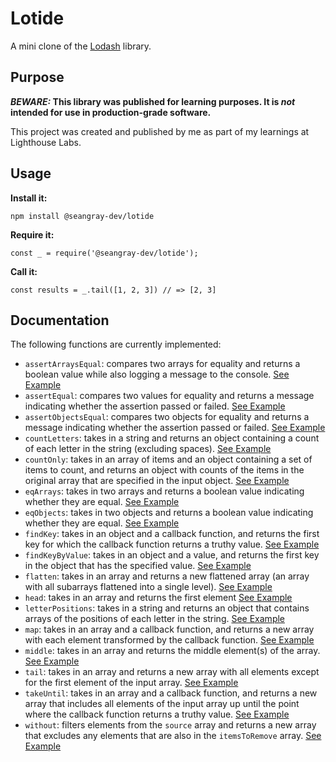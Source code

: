 # Lotide

A mini clone of the [Lodash](https://lodash.com) library.

## Purpose

**_BEWARE:_ This library was published for learning purposes. It is _not_ intended for use in production-grade software.**

This project was created and published by me as part of my learnings at Lighthouse Labs.

## Usage

**Install it:**

`npm install @seangray-dev/lotide`

**Require it:**

`const _ = require('@seangray-dev/lotide');`

**Call it:**

`const results = _.tail([1, 2, 3]) // => [2, 3]`

## Documentation

The following functions are currently implemented:

- `assertArraysEqual`: compares two arrays for equality and returns a boolean value while also logging a message to the console.
  [See Example](https://github.com/seangray-dev/lighthouse-web-notes/blob/master/Module_1/lotide/assertArraysEqual.md)
- `assertEqual`: compares two values for equality and returns a message indicating whether the assertion passed or failed. [See Example](https://github.com/seangray-dev/lighthouse-web-notes/blob/master/Module_1/lotide/assertEquals.md)
- `assertObjectsEqual`: compares two objects for equality and returns a message indicating whether the assertion passed or failed. [See Example](https://github.com/seangray-dev/lighthouse-web-notes/blob/master/Module_1/lotide/assertObjectsEqual.md)
- `countLetters`: takes in a string and returns an object containing a count of each letter in the string (excluding spaces). [See Example](https://github.com/seangray-dev/lighthouse-web-notes/blob/master/Module_1/lotide/countLetters.md)
- `countOnly`: takes in an array of items and an object containing a set of items to count, and returns an object with counts of the items in the original array that are specified in the input object. [See Example](https://github.com/seangray-dev/lighthouse-web-notes/blob/master/Module_1/lotide/countOnly.md)
- `eqArrays`: takes in two arrays and returns a boolean value indicating whether they are equal. [See Example](https://github.com/seangray-dev/lighthouse-web-notes/blob/master/Module_1/lotide/eqArrays.md)
- `eqObjects`: takes in two objects and returns a boolean value indicating whether they are equal. [See Example](https://github.com/seangray-dev/lighthouse-web-notes/blob/master/Module_1/lotide/eqObjects.md)
- `findKey`: takes in an object and a callback function, and returns the first key for which the callback function returns a truthy value. [See Example](https://github.com/seangray-dev/lighthouse-web-notes/blob/master/Module_1/lotide/findKey.md)
- `findKeyByValue`: takes in an object and a value, and returns the first key in the object that has the specified value. [See Example](https://github.com/seangray-dev/lighthouse-web-notes/blob/master/Module_1/lotide/findKeyByValue.md)
- `flatten`: takes in an array and returns a new flattened array (an array with all subarrays flattened into a single level). [See Example](https://github.com/seangray-dev/lighthouse-web-notes/blob/master/Module_1/lotide/flatten.md)
- `head`: takes in an array and returns the first element [See Example](https://github.com/seangray-dev/lighthouse-web-notes/blob/master/Module_1/lotide/head.md)
- `letterPositions`: takes in a string and returns an object that contains arrays of the positions of each letter in the string. [See Example](https://github.com/seangray-dev/lighthouse-web-notes/blob/master/Module_1/lotide/letterPositions.md)
- `map`: takes in an array and a callback function, and returns a new array with each element transformed by the callback function. [See Example](https://github.com/seangray-dev/lighthouse-web-notes/blob/master/Module_1/lotide/map.md)
- `middle`: takes in an array and returns the middle element(s) of the array. [See Example](https://github.com/seangray-dev/lighthouse-web-notes/blob/master/Module_1/lotide/middle.md)
- `tail`: takes in an array and returns a new array with all elements except for the first element of the input array. [See Example](https://github.com/seangray-dev/lighthouse-web-notes/blob/master/Module_1/lotide/tail.md)
- `takeUntil`: takes in an array and a callback function, and returns a new array that includes all elements of the input array up until the point where the callback function returns a truthy value. [See Example](https://github.com/seangray-dev/lighthouse-web-notes/blob/master/Module_1/lotide/takeUntil.md)
- `without`: filters elements from the `source` array and returns a new array that excludes any elements that are also in the `itemsToRemove` array. [See Example](https://github.com/seangray-dev/lighthouse-web-notes/blob/master/Module_1/lotide/without.md)
